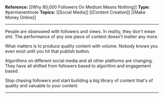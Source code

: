 
**Reference:** [[Why 80,000 Followers On Medium Means Nothing]]
**Type:** #permanentnote 
**Topics:** [[Social Media]] [[Content Creation]] [[Make Money Online]]

----
People are obsesseed with followers and views. In reality, they don't mean shit. The performance of any one piece of content doesn't matter any more.

What matters is to produce quality content with volume. Nobody knows you even exist until you hit that publish button. 

Algorithms on different social media and all other platforms are changing. They have all shifted from followers based to algorithm and engagement based.

Stop chasing followers and start builiding a big library of content that's of quality and valuable to your content. 



----

